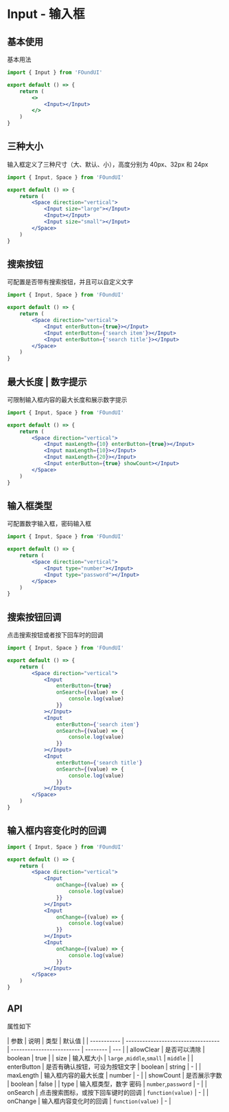 # Input - 输入框

## 基本使用

基本用法

```jsx
import { Input } from 'FOundUI'

export default () => {
    return (
        <>
            <Input></Input>
        </>
    )
}
```

## 三种大小

输入框定义了三种尺寸（大、默认、小），高度分别为 40px、32px 和 24px

```jsx
import { Input, Space } from 'FOundUI'

export default () => {
    return (
        <Space direction="vertical">
            <Input size="large"></Input>
            <Input></Input>
            <Input size="small"></Input>
        </Space>
    )
}
```

## 搜索按钮

可配置是否带有搜索按钮，并且可以自定义文字

```jsx
import { Input, Space } from 'FOundUI'

export default () => {
    return (
        <Space direction="vertical">
            <Input enterButton={true}></Input>
            <Input enterButton={'search item'}></Input>
            <Input enterButton={'search title'}></Input>
        </Space>
    )
}
```

## 最大长度 | 数字提示

可限制输入框内容的最大长度和展示数字提示

```jsx
import { Input, Space } from 'FOundUI'

export default () => {
    return (
        <Space direction="vertical">
            <Input maxLength={10} enterButton={true}></Input>
            <Input maxLength={10}></Input>
            <Input maxLength={20}></Input>
            <Input enterButton={true} showCount></Input>
        </Space>
    )
}
```

## 输入框类型

可配置数字输入框，密码输入框

```jsx
import { Input, Space } from 'FOundUI'

export default () => {
    return (
        <Space direction="vertical">
            <Input type="number"></Input>
            <Input type="password"></Input>
        </Space>
    )
}
```

## 搜索按钮回调

点击搜索按钮或者按下回车时的回调

```jsx
import { Input, Space } from 'FOundUI'

export default () => {
    return (
        <Space direction="vertical">
            <Input
                enterButton={true}
                onSearch={(value) => {
                    console.log(value)
                }}
            ></Input>
            <Input
                enterButton={'search item'}
                onSearch={(value) => {
                    console.log(value)
                }}
            ></Input>
            <Input
                enterButton={'search title'}
                onSearch={(value) => {
                    console.log(value)
                }}
            ></Input>
        </Space>
    )
}
```

## 输入框内容变化时的回调

```jsx
import { Input, Space } from 'FOundUI'

export default () => {
    return (
        <Space direction="vertical">
            <Input
                onChange={(value) => {
                    console.log(value)
                }}
            ></Input>
            <Input
                onChange={(value) => {
                    console.log(value)
                }}
            ></Input>
            <Input
                onChange={(value) => {
                    console.log(value)
                }}
            ></Input>
        </Space>
    )
}
```

## API

属性如下

| 参数        | 说明                               | 类型                      | 默认值   |
| ----------- | ---------------------------------- | ------------------------- | -------- | --- |
| allowClear  | 是否可以清除                       | boolean                   | true     |
| size        | 输入框大小                         | `large` ,`middle`,`small` | `middle` |
| enterButton | 是否有确认按钮，可设为按钮文字     | boolean                   | string   | -   |
| maxLength   | 输入框内容的最大长度               | number                    | -        |
| showCount   | 是否展示字数                       | boolean                   | false    |
| type        | 输入框类型，数字 密码              | `number`,`password`       | -        |
| onSearch    | 点击搜索图标，或按下回车键时的回调 | `function(value)`         | -        |
| onChange    | 输入框内容变化时的回调             | `function(value)`         | -        |
